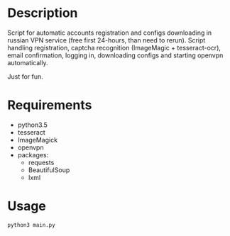 # Description

Script for automatic accounts registration and configs downloading in russian VPN service (free first 24-hours, than need to rerun). Script handling registration,
captcha recognition (ImageMagic + tesseract-ocr), email confirmation, logging in,
downloading configs and starting openvpn automatically.

Just for fun.

# Requirements

* python3.5
* tesseract
* ImageMagick
* openvpn
* packages:
    * requests
    * BeautifulSoup
    * lxml

# Usage

``` python3 main.py ```